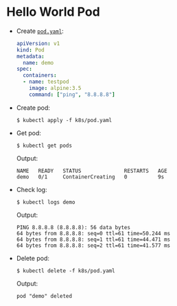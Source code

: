 # Hello World Pod
- Create [`pod.yaml`](../k8s/pod.yaml):
  ```yaml
  apiVersion: v1
  kind: Pod
  metadata:
    name: demo
  spec:
    containers:
    - name: testpod
      image: alpine:3.5
      command: ["ping", "8.8.8.8"]
  ```
- Create pod:
  ```
  $ kubectl apply -f k8s/pod.yaml
  ```
- Get pod:
  ```
  $ kubectl get pods
  ```
  Output:
  ```
  NAME   READY   STATUS              RESTARTS   AGE
  demo   0/1     ContainerCreating   0          9s
  ```
- Check log:
  ```
  $ kubectl logs demo
  ```
  Output:
  ```
  PING 8.8.8.8 (8.8.8.8): 56 data bytes
  64 bytes from 8.8.8.8: seq=0 ttl=61 time=50.244 ms
  64 bytes from 8.8.8.8: seq=1 ttl=61 time=44.471 ms
  64 bytes from 8.8.8.8: seq=2 ttl=61 time=41.577 ms
  ```
- Delete pod:
  ```
  $ kubectl delete -f k8s/pod.yaml
  ```
  Output:
  ```
  pod "demo" deleted
  ```